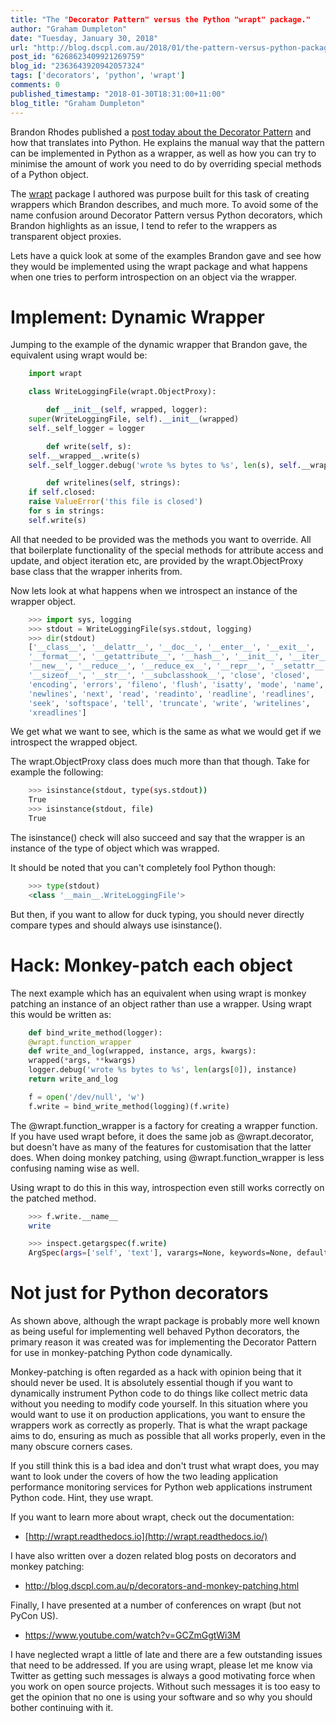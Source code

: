 ```yaml
---
title: "The "Decorator Pattern" versus the Python "wrapt" package."
author: "Graham Dumpleton"
date: "Tuesday, January 30, 2018"
url: "http://blog.dscpl.com.au/2018/01/the-pattern-versus-python-package.html"
post_id: "6268623409921269759"
blog_id: "2363643920942057324"
tags: ['decorators', 'python', 'wrapt']
comments: 0
published_timestamp: "2018-01-30T18:31:00+11:00"
blog_title: "Graham Dumpleton"
---
```


Brandon Rhodes published a [post today about the Decorator Pattern](http://python-patterns.guide/gang-of-four/decorator-pattern/) and how that translates into Python. He explains the manual way that the pattern can be implemented in Python as a wrapper, as well as how you can try to minimise the amount of work you need to do by overriding special methods of a Python object.

The [wrapt](https://pypi.python.org/pypi/wrapt) package I authored was purpose built for this task of creating wrappers which Brandon describes, and much more. To avoid some of the name confusion around Decorator Pattern versus Python decorators, which Brandon highlights as an issue, I tend to refer to the wrappers as transparent object proxies.

Lets have a quick look at some of the examples Brandon gave and see how they would be implemented using the wrapt package and what happens when one tries to perform introspection on an object via the wrapper.

# Implement: Dynamic Wrapper

Jumping to the example of the dynamic wrapper that Brandon gave, the equivalent using wrapt would be:

```python
    import wrapt

    class WriteLoggingFile(wrapt.ObjectProxy):

        def __init__(self, wrapped, logger):  
    super(WriteLoggingFile, self).__init__(wrapped)  
    self._self_logger = logger

        def write(self, s):  
    self.__wrapped__.write(s)  
    self._self_logger.debug('wrote %s bytes to %s', len(s), self.__wrapped__)

        def writelines(self, strings):  
    if self.closed:  
    raise ValueError('this file is closed')  
    for s in strings:  
    self.write(s)
```

All that needed to be provided was the methods you want to override. All that boilerplate functionality of the special methods for attribute access and update, and object iteration etc, are provided by the wrapt.ObjectProxy base class that the wrapper inherits from.

Now lets look at what happens when we introspect an instance of the wrapper object.

```python
    >>> import sys, logging  
    >>> stdout = WriteLoggingFile(sys.stdout, logging)  
    >>> dir(stdout)  
    ['__class__', '__delattr__', '__doc__', '__enter__', '__exit__',  
    '__format__', '__getattribute__', '__hash__', '__init__', '__iter__',  
    '__new__', '__reduce__', '__reduce_ex__', '__repr__', '__setattr__',  
    '__sizeof__', '__str__', '__subclasshook__', 'close', 'closed',  
    'encoding', 'errors', 'fileno', 'flush', 'isatty', 'mode', 'name',  
    'newlines', 'next', 'read', 'readinto', 'readline', 'readlines',  
    'seek', 'softspace', 'tell', 'truncate', 'write', 'writelines',  
    'xreadlines']
```

We get what we want to see, which is the same as what we would get if we introspect the wrapped object.

The wrapt.ObjectProxy class does much more than that though. Take for example the following:

```bash
    >>> isinstance(stdout, type(sys.stdout))  
    True  
    >>> isinstance(stdout, file)  
    True
```

The isinstance\(\) check will also succeed and say that the wrapper is an instance of the type of object which was wrapped.

It should be noted that you can't completely fool Python though:

```python
    >>> type(stdout)  
    <class '__main__.WriteLoggingFile'>
```

But then, if you want to allow for duck typing, you should never directly compare types and should always use isinstance\(\).

# Hack: Monkey-patch each object

The next example which has an equivalent when using wrapt is monkey patching an instance of an object rather than use a wrapper. Using wrapt this would be written as:

```python
    def bind_write_method(logger):  
    @wrapt.function_wrapper  
    def write_and_log(wrapped, instance, args, kwargs):  
    wrapped(*args, **kwargs)  
    logger.debug('wrote %s bytes to %s', len(args[0]), instance)  
    return write_and_log

    f = open('/dev/null', 'w')  
    f.write = bind_write_method(logging)(f.write)
```

The @wrapt.function\_wrapper is a factory for creating a wrapper function. If you have used wrapt before, it does the same job as @wrapt.decorator, but doesn't have as many of the features for customisation that the latter does. When doing monkey patching, using @wrapt.function\_wrapper is less confusing naming wise as well.

Using wrapt to do this in this way, introspection even still works correctly on the patched method.

```bash
    >>> f.write.__name__  
    write

    >>> inspect.getargspec(f.write)  
    ArgSpec(args=['self', 'text'], varargs=None, keywords=None, defaults=None)
```

# Not just for Python decorators

As shown above, although the wrapt package is probably more well known as being useful for implementing well behaved Python decorators, the primary reason it was created was for implementing the Decorator Pattern for use in monkey-patching Python code dynamically.

Monkey-patching is often regarded as a hack with opinion being that it should never be used. It is absolutely essential though if you want to dynamically instrument Python code to do things like collect metric data without you needing to modify code yourself. In this situation where you would want to use it on production applications, you want to ensure the wrappers work as correctly as properly. That is what the wrapt package aims to do, ensuring as much as possible that all works properly, even in the many obscure corners cases.

If you still think this is a bad idea and don't trust what wrapt does, you may want to look under the covers of how the two leading application performance monitoring services for Python web applications instrument Python code. Hint, they use wrapt.

If you want to learn more about wrapt, check out the documentation:

  * [http://wrapt.readthedocs.io](http://wrapt.readthedocs.io/)



I have also written over a dozen related blog posts on decorators and monkey patching:

  * <http://blog.dscpl.com.au/p/decorators-and-monkey-patching.html>



Finally, I have presented at a number of conferences on wrapt \(but not PyCon US\).

  * <https://www.youtube.com/watch?v=GCZmGgtWi3M>



I have neglected wrapt a little of late and there are a few outstanding issues that need to be addressed. If you are using wrapt, please let me know via Twitter as getting such messages is always a good motivating force when you work on open source projects. Without such messages it is too easy to get the opinion that no one is using your software and so why you should bother continuing with it.